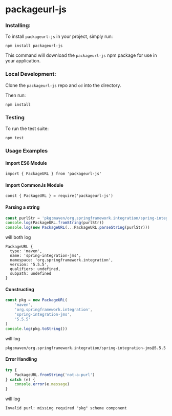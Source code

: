# packageurl-js

### Installing:
To install `packageurl-js` in your project, simply run:
```
npm install packageurl-js
```

This command will download the `packageurl-js` npm package for use in your application.

### Local Development:
Clone the `packageurl-js` repo and `cd` into the directory.

Then run:
```
npm install
```

### Testing
To run the test suite:
```
npm test
```

### Usage Examples

#### Import ES6 Module

```
import { PackageURL } from 'packageurl-js'
```

#### Import CommonJs Module

```
const { PackageURL } = require('packageurl-js')
```

#### Parsing a string

```js
const purlStr = 'pkg:maven/org.springframework.integration/spring-integration-jms@5.5.5'
console.log(PackageURL.fromString(purlStr))
console.log(new PackageURL(...PackageURL.parseString(purlStr)))
```

will both log

```
PackageURL {
  type: 'maven',
  name: 'spring-integration-jms',
  namespace: 'org.springframework.integration',
  version: '5.5.5',
  qualifiers: undefined,
  subpath: undefined
}
```

#### Constructing

```js
const pkg = new PackageURL(
    'maven',
    'org.springframework.integration',
    'spring-integration-jms',
    '5.5.5'
)
console.log(pkg.toString())
```

will log

```
pkg:maven/org.springframework.integration/spring-integration-jms@5.5.5
```

#### Error Handling

```js
try {
    PackageURL.fromString('not-a-purl')
} catch (e) {
    console.error(e.message)
}
```

will log

```
Invalid purl: missing required "pkg" scheme component
```
